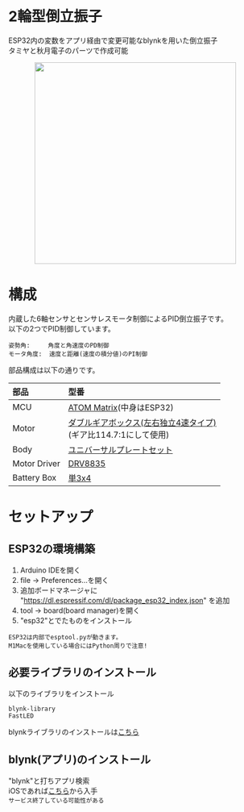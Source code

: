 # 2輪型倒立振子
ESP32内の変数をアプリ経由で変更可能なblynkを用いた倒立振子  
タミヤと秋月電子のパーツで作成可能  
<p style="text-align: center"><img src="./img/2w_pendulum.gif" style="width: 400px;"/></p>

# 構成
内蔵した6軸センサとセンサレスモータ制御によるPID倒立振子です。  
以下の2つでPID制御しています。
```
姿勢角:     角度と角速度のPD制御  
モータ角度:  速度と距離(速度の積分値)のPI制御  
```
部品構成は以下の通りです。

|      部品     |  型番  |
| :----------  | :---- |
| MCU          | [ATOM Matrix](https://akizukidenshi.com/catalog/g/gM-17215/)(中身はESP32)  |
| Motor        | [ダブルギアボックス(左右独立4速タイプ)](https://www.tamiya.com/japan/products/70168/index.html)<br>(ギア比114.7:1にして使用)  |
| Body         | [ユニバーサルプレートセット](https://www.tamiya.com/japan/products/70098/index.html)  |
| Motor Driver | [DRV8835](https://akizukidenshi.com/catalog/g/gK-09848/)  |
| Battery Box  | [単3x4](https://akizukidenshi.com/catalog/g/gP-02671/)  |


# セットアップ
## ESP32の環境構築
  1. Arduino IDEを開く
  2. file -> Preferences...を開く
  3. 追加ボードマネージャに "https://dl.espressif.com/dl/package_esp32_index.json" を追加
  4. tool -> board(board manager)を開く
  5. "esp32"とでたものをインストール

  ```
  ESP32は内部でesptool.pyが動きます。  
  M1Macを使用している場合にはPython周りで注意!
  ```

## 必要ライブラリのインストール
以下のライブラリをインストール
```
blynk-library
FastLED
```
blynkライブラリのインストールは[こちら](https://github.com/blynkkk/blynk-library)

## blynk(アプリ)のインストール
"blynk"と打ちアプリ検索  
iOSであれば[こちら](https://itunes.apple.com/us/app/blynk-control-arduino-raspberry/id808760481?ls=1&mt=8)から入手  
```サービス終了している可能性がある```

